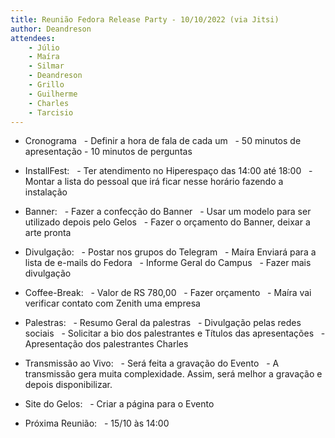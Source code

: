 ```yaml
---
title: Reunião Fedora Release Party - 10/10/2022 (via Jitsi)
author: Deandreson
attendees:
    - Júlio
    - Maíra
    - Silmar
    - Deandreson
    - Grillo
    - Guilherme
    - Charles
    - Tarcisio
---
```


- Cronograma
  - Definir a hora de fala de cada um
  - 50 minutos de apresentação - 10 minutos de perguntas

- InstallFest:
  - Ter atendimento no Hiperespaço das 14:00 até 18:00
  - Montar a lista do pessoal que irá ficar nesse horário fazendo a instalação

- Banner:
  - Fazer a confecção do Banner
  - Usar um modelo para ser utilizado depois pelo Gelos
  - Fazer o orçamento do Banner, deixar a arte pronta

- Divulgação:
  - Postar nos grupos do Telegram
  - Maíra Enviará para a lista de e-mails do Fedora
  - Informe Geral do Campus
  - Fazer mais divulgação

- Coffee-Break:
  - Valor de RS 780,00
  - Fazer orçamento
  - Maíra vai verificar contato com Zenith uma empresa

- Palestras:
  - Resumo Geral da palestras
  - Divulgação pelas redes sociais
  - Solicitar a bio dos palestrantes e Títulos das apresentações
  - Apresentação dos palestrantes Charles

- Transmissão ao Vivo:
  - Será feita a gravação do Evento
  - A transmissão gera muita complexidade. Assim, será melhor a gravação e depois disponibilizar.

- Site do Gelos:
  - Criar a página para o Evento

- Próxima Reunião:
  - 15/10 às 14:00
